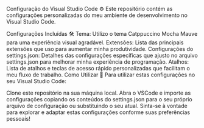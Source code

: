 Configuração do Visual Studio Code ⚙️
Este repositório contém as configurações personalizadas do meu ambiente de desenvolvimento no Visual Studio Code.

Configurações Incluídas 🛠️
Tema: Utilizo o tema Catppuccino Mocha Mauve para uma experiência visual agradável.
Extensões: Lista das principais extensões que uso para aumentar minha produtividade.
Configurações do settings.json: Detalhes das configurações específicas que ajusto no arquivo settings.json para melhorar minha experiência de programação.
Atalhos: Lista de atalhos e teclas de acesso rápido personalizadas que facilitam o meu fluxo de trabalho.
Como Utilizar 🚀
Para utilizar estas configurações no seu Visual Studio Code:

Clone este repositório na sua máquina local.
Abra o VSCode e importe as configurações copiando os conteúdos do settings.json para o seu próprio arquivo de configuração ou substituindo o seu atual.
Sinta-se à vontade para explorar e adaptar estas configurações conforme suas preferências pessoais!


